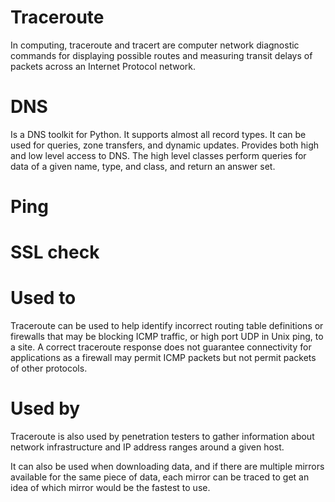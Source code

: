 # Traceroute
In computing, traceroute and tracert are computer network diagnostic commands for displaying possible routes and measuring transit delays of packets across an Internet Protocol network.
# DNS
Is a DNS toolkit for Python. It supports almost all record types. It can be used for queries, zone transfers, and dynamic updates.
Provides both high and low level access to DNS. The high level classes perform queries for data of a given name, type, and class, and return an answer set.
# Ping

# SSL check

# Used to
Traceroute can be used to help identify incorrect routing table definitions or firewalls that may be blocking ICMP traffic, or high port UDP in Unix ping, to a site. A correct traceroute response does not guarantee connectivity for applications as a firewall may permit ICMP packets but not permit packets of other protocols.

# Used by
Traceroute is also used by penetration testers to gather information about network infrastructure and IP address ranges around a given host.

It can also be used when downloading data, and if there are multiple mirrors available for the same piece of data, each mirror can be traced to get an idea of which mirror would be the fastest to use.
